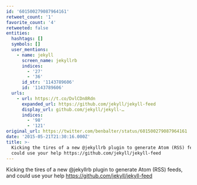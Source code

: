```yaml
---
id: '601500279087964161'
retweet_count: '1'
favorite_count: '4'
retweeted: false
entities:
  hashtags: []
  symbols: []
  user_mentions:
    - name: jekyll
      screen_name: jekyllrb
      indices:
        - '27'
        - '36'
      id_str: '1143789606'
      id: '1143789606'
  urls:
    - url: https://t.co/DvlCDn8Rdn
      expanded_url: https://github.com/jekyll/jekyll-feed
      display_url: github.com/jekyll/jekyll-…
      indices:
        - '98'
        - '121'
original_url: https://twitter.com/benbalter/status/601500279087964161
date: '2015-05-21T21:30:16.000Z'
title: >-
  Kicking the tires of a new @jekyllrb plugin to generate Atom (RSS) feeds, and
  could use your help https://github.com/jekyll/jekyll-feed
---
```


Kicking the tires of a new @jekyllrb plugin to generate Atom (RSS) feeds, and could use your help https://github.com/jekyll/jekyll-feed